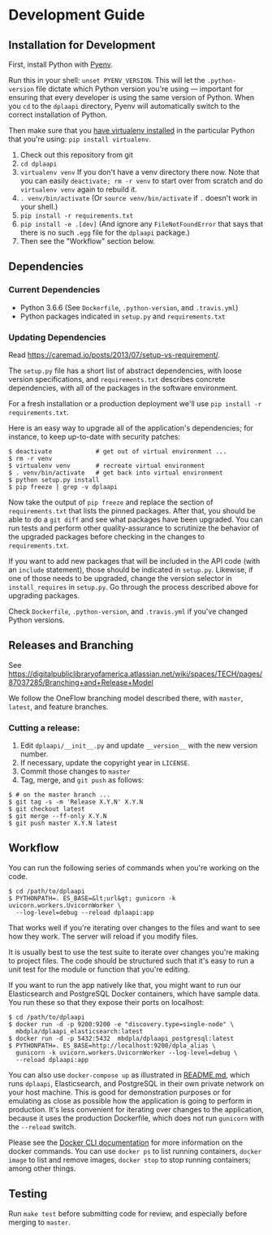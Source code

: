 # Development Guide

## Installation for Development

First, install Python with [Pyenv](https://github.com/pyenv/pyenv).

Run this in your shell: `unset PYENV_VERSION`. This will let the `.python-
version` file dictate which Python version you're using &mdash; important for
ensuring that every developer is using the same version of Python.  When you
`cd` to the `dplaapi` directory, Pyenv will automatically switch to the correct
installation of Python.

Then make sure that you
[have virtualenv installed](https://virtualenv.pypa.io/en/stable/installation/)
in the particular Python that you're using: `pip install virtualenv`.


1. Check out this repository from git
1. `cd dplaapi`
1. `virtualenv venv` If you don't have a venv directory there now. Note that
you can easily `deactivate; rm -r venv` to start over from scratch and do
`virtualenv venv` again to rebuild it.
1. `. venv/bin/activate`  (Or `source venv/bin/activate` if `.` doesn't work in
your shell.)
1. `pip install -r requirements.txt`
1. `pip install -e .[dev]` (And ignore any `FileNotFoundError` that says that
there is no such `.egg` file for the `dplaapi` package.)
1. Then see the "Workflow" section below.

## Dependencies

### Current Dependencies

* Python 3.6.6  (See `Dockerfile`, `.python-version`, and `.travis.yml`)
* Python packages indicated in `setup.py` and `requirements.txt`


### Updating Dependencies

Read https://caremad.io/posts/2013/07/setup-vs-requirement/.

The `setup.py` file has a short list of abstract dependencies, with loose
version specifications, and `requirements.txt` describes concrete dependencies,
with all of the packages in the software environment.

For a fresh installation or a production deployment we'll use
`pip install -r requirements.txt`.

Here is an easy way to upgrade all of the application's dependencies; for
instance, to keep up-to-date with security patches:

```
$ deactivate            # get out of virtual environment ...
$ rm -r venv
$ virtualenv venv       # recreate virtual environment
$ . venv/bin/activate   # get back into virtual environment
$ python setup.py install
$ pip freeze | grep -v dplaapi
```

Now take the output of `pip freeze` and replace the section of
`requirements.txt` that lists the pinned packages. After that, you should be
able to do a `git diff` and see what packages have been upgraded. You can run
tests and perform other quality-assurance to scrutinize the behavior of the
upgraded packages before checking in the changes to `requirements.txt`.

If you want to add new packages that will be included in the API code (with
an `include` statement), those should be indicated in `setup.py`.  Likewise, if
one of those needs to be upgraded, change the version selector in
`install_requires` in `setup.py`. Go through the process described above for
upgrading packages.

Check `Dockerfile`, `.python-version`, and `.travis.yml` if you've changed
Python versions.


## Releases and Branching

See https://digitalpubliclibraryofamerica.atlassian.net/wiki/spaces/TECH/pages/87037285/Branching+and+Release+Model

We follow the OneFlow branching model described there, with `master`, `latest`,
and feature branches.

### Cutting a release:

1. Edit `dplaapi/__init__.py` and update `__version__` with the new version
number.
1. If necessary, update the copyright year in `LICENSE`.
1. Commit those changes to `master`
1. Tag, merge, and `git push` as follows:
```
$ # on the master branch ...
$ git tag -s -m 'Release X.Y.N' X.Y.N
$ git checkout latest
$ git merge --ff-only X.Y.N
$ git push master X.Y.N latest
```

## Workflow

You can run the following series of commands when you're working on the code.
```
$ cd /path/to/dplaapi
$ PYTHONPATH=. ES_BASE=&lt;url&gt; gunicorn -k uvicorn.workers.UvicornWorker \
  --log-level=debug --reload dplaapi:app
```
That works well if you're iterating over changes to the files and want to see
how they work. The server will reload if you modify files.

It is usually best to use the test suite to iterate over changes you're making
to project files. The code should be structured such that it's easy to run a
unit test for the module or function that you're editing.

If you want to run the app natively like that, you might want to run our
Elasticsearch and PostgreSQL Docker containers, which have sample data. You run
these so that they expose their ports on localhost:

```
$ cd /path/to/dplaapi
$ docker run -d -p 9200:9200 -e "discovery.type=single-node" \
  mbdpla/dplaapi_elasticsearch:latest
$ docker run -d -p 5432:5432  mbdpla/dplaapi_postgresql:latest
$ PYTHONPATH=. ES_BASE=http://localhost:9200/dpla_alias \
  gunicorn -k uvicorn.workers.UvicornWorker --log-level=debug \
  --reload dplaapi:app
```

You can also use `docker-compose up` as illustrated in [README.md](./README.md),
which runs `dplaapi`, Elasticsearch, and PostgreSQL in their own private
network on your host machine. This is good for demonstration purposes or for
emulating as close as possible how the application is going to perform in
production. It's less convenient for iterating over changes to the application,
because it uses the production Dockerfile, which does not run `gunicorn` with
the `--reload` switch.

Please see the
[Docker CLI documentation](https://docs.docker.com/engine/reference/commandline/cli/)
for more information on the docker commands.  You can use `docker ps` to list
running containers, `docker image` to list and remove images, `docker stop` to
stop running containers; among other things.

## Testing

Run `make test` before submitting code for review, and especially before merging
to `master`.
